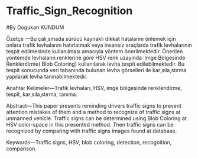 # Traffic_Sign_Recognition

#By Dogukan KUNDUM

Özetçe —Bu çalı¸smada sürücü kaynaklı dikkat hatalarını
önlemek için onlara trafik levhalarını hatırlatmak veya insansız
araçlarda trafik levhalarının tespit edilmesinde kullanılması
amacıyla yöntem önerilmektedir. Önerilen yöntemde levhaların
renklerine göre HSV renk uzayında ˙Imge Bölgesinde Renklerdirme(
Blob Coloring) kullanılarak levha tespit edilebilmektedir.
Bu tespit sonucunda veri tabanında bulunan levha görselleri
ile kar¸sıla¸stırma yapılarak levha tanınabilmektedir.


Anahtar Kelimeler—Trafik levhaları, HSV, imge bölgesinde
renklendirme, tespit, kar¸sıla¸stırma, tanıma.


Abstract—This paper presents reminding drivers traffic signs
to prevent attention mistakes of them and a method to recognize
of traffic signs at unmanned vehicle. Traffic signs can be determined
using Blob Coloring at HSV color-space in this presented
method. Then traffic signs can be recognized by comparing with
traffic signs images found at database.


Keywords—Traffic signs, HSV, blob coloring, detection, recognition,
comparison.
